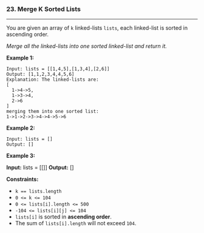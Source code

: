 ### 23. Merge K Sorted Lists
---
You are given an array of `k` linked-lists `lists`, each linked-list is sorted in ascending order.

_Merge all the linked-lists into one sorted linked-list and return it._

**Example 1:**

```
Input: lists = [[1,4,5],[1,3,4],[2,6]]
Output: [1,1,2,3,4,4,5,6]
Explanation: The linked-lists are:
[
  1->4->5,
  1->3->4,
  2->6
]
merging them into one sorted list:
1->1->2->3->4->4->5->6
```

**Example 2:**

```
Input: lists = []
Output: []
```


**Example 3:**

**Input:** lists = [[]]
**Output:** []

**Constraints:**

-   `k == lists.length`
-   `0 <= k <= 104`
-   `0 <= lists[i].length <= 500`
-   `-104 <= lists[i][j] <= 104`
-   `lists[i]` is sorted in **ascending order**.
-   The sum of `lists[i].length` will not exceed `104`.
